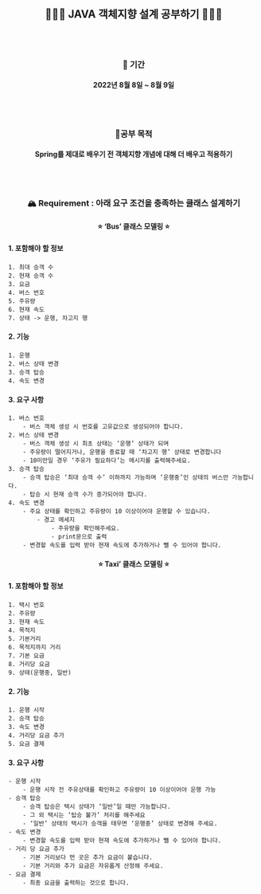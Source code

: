 <div align="center">

## 🧑🏻‍💻 JAVA 객체지향 설계 공부하기 🧑🏻‍💻 
<br>
<br>

### 📅 기간

#### 2022년 8월 8일 ~ 8월 9일

<br>
<br>

### 📒공부 목적 

#### Spring를 제대로 배우기 전 객체지향 개념에 대해 더 배우고 적용하기

<br>
<br>

### 🏔️ Requirement : 아래 요구 조건을 충족하는 클래스 설계하기


#### ⭐ ‘Bus’ 클래스 모델링 ⭐
</div>

#### 1. 포함해야 할 정보
    1. 최대 승객 수
    2. 현재 승객 수
    3. 요금
    4. 버스 번호
    5. 주유량
    6. 현재 속도
    7. 상태 -> 운행, 차고지 행
        
#### 2. 기능
    1. 운행
    2. 버스 상태 변경
    3. 승객 탑승
    4. 속도 변경
    
#### 3. 요구 사항
    1. 버스 번호
        - 버스 객체 생성 시 번호를 고유값으로 생성되어야 합니다.
    2. 버스 상태 변경
        - 버스 객체 생성 시 최초 상태는 ‘운행’ 상태가 되며
        - 주유량이 떨어지거나, 운행을 종료할 때 ‘차고지 행’ 상태로 변경합니다
        - 10미만일 경우 ‘주유가 필요하다’는 메시지를 출력해주세요.
    3. 승객 탑승
        - 승객 탑승은 ‘최대 승객 수’ 이하까지 가능하며 ‘운행중’인 상태의 버스만 가능합니다.
        - 탑승 시 현재 승객 수가 증가되어야 합니다.
    4. 속도 변경
        - 주요 상태를 확인하고 주유량이 10 이상이어야 운행할 수 있습니다.
            - 경고 메세지
                - 주유량을 확인해주세요.
                - print문으로 출력
        - 변경할 속도를 입력 받아 현재 속도에 추가하거나 뺄 수 있어야 합니다.

<div align="center">

#### ⭐ Taxi’ 클래스 모델링 ⭐

</div>

#### 1. 포함해야 할 정보
    1. 택시 번호
    2. 주유량
    3. 현재 속도
    4. 목적지
    5. 기본거리
    6. 목적지까지 거리
    7. 기본 요금
    8. 거리당 요금
    9. 상태(운행중, 일반)
    
#### 2. 기능
    1. 운행 시작
    2. 승객 탑승
    3. 속도 변경
    4. 거리당 요금 추가
    5. 요금 결제
    
#### 3. 요구 사항
    - 운행 시작
        - 운행 시작 전 주유상태를 확인하고 주유량이 10 이상이어야 운행 가능
    - 승객 탑승
        - 승객 탑승은 택시 상태가 ‘일반’일 때만 가능합니다.
        - 그 외 택시는 ‘탑승 불가’ 처리를 해주세요
        - ‘일반’ 상태의 택시가 승객을 태우면 ‘운행중’ 상태로 변경해 주세요.
    - 속도 변경
        - 변경할 속도를 입력 받아 현재 속도에 추가하거나 뺄 수 있어야 합니다.
    - 거리 당 요금 추가
        - 기본 거리보다 먼 곳은 추가 요금이 붙습니다.
        - 기본 거리와 추가 요금은 자유롭게 산정해 주세요.
    - 요금 결제
        - 최종 요금을 출력하는 것으로 합니다.
